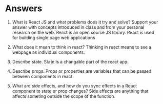 # Answers

1. What is React JS and what problems does it try and solve? Support your answer with concepts introduced in class and from your personal research on the web.
    React is an open source JS library. React is used for building single page web applications

1. What does it mean to think in react?
    Thinking in react means to see a webpage as individual components.

1. Describe state.
    State is a changable part of the react app. 

1. Describe props.
    Props or properties are variables that can be passed between components in react.

1. What are side effects, and how do you sync effects in a React component to state or prop changes?
    Side effects are anything that affects someting outside the scope of the function.